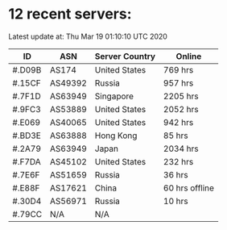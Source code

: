 # 12 recent servers:

Latest update at: Thu Mar 19 01:10:10 UTC 2020

| ID | ASN | Server Country | Online |
| -- | --- | -------------- | ------ |
| #.D09B | AS174 | United States | 769 hrs |
| #.15CF | AS49392 | Russia | 957 hrs |
| #.7F1D | AS63949 | Singapore | 2205 hrs |
| #.9FC3 | AS53889 | United States | 2052 hrs |
| #.E069 | AS40065 | United States | 942 hrs |
| #.BD3E | AS63888 | Hong Kong | 85 hrs |
| #.2A79 | AS63949 | Japan | 2034 hrs |
| #.F7DA | AS45102 | United States | 232 hrs |
| #.7E6F | AS51659 | Russia | 36 hrs |
| #.E88F | AS17621 | China | 60 hrs offline |
| #.30D4 | AS56971 | Russia | 10 hrs |
| #.79CC | N/A | N/A | |

